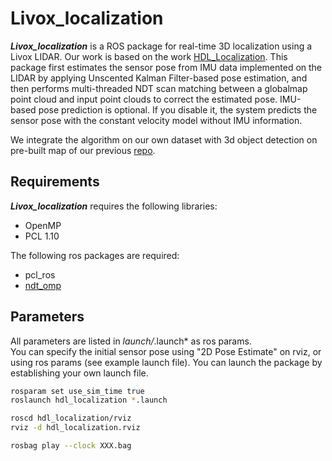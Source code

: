 # Livox_localization

***Livox_localization*** is a ROS package for real-time 3D localization using a Livox LIDAR. Our work is based on the work [HDL_Localization](https://github.com/koide3/hdl_localization). This package first estimates the sensor pose from IMU data implemented on the LIDAR by applying Unscented Kalman Filter-based pose estimation, and then performs multi-threaded NDT scan matching between a globalmap point cloud and input point clouds to correct the estimated pose. IMU-based pose prediction is optional. If you disable it, the system predicts the sensor pose with the constant velocity model without IMU information.

We integrate the algorithm on our own dataset with 3d object detection on pre-built map of our previous [repo](https://github.com/yiyihan/Map_Render). 
<!--
We work on 3D Object Detection and Livox_localization for visualizing detected objects on pointcloud maps. Our sensors include

Real-world testing:
![](pic/demo1.gif)
![](pic/demo2.gif)

Our Sensor Platform:
![](pic/Image.jpeg)
-->
## Requirements
***Livox_localization*** requires the following libraries:
- OpenMP
- PCL 1.10

The following ros packages are required:
- pcl_ros
- <a href="https://github.com/koide3/ndt_omp">ndt_omp</a>

## Parameters
All parameters are listed in *launch/*.launch* as ros params.<br>
You can specify the initial sensor pose using "2D Pose Estimate" on rviz, or using ros params (see example launch file).
You can launch the package by establishing your own launch file.


```bash
rosparam set use_sim_time true
roslaunch hdl_localization *.launch
```

```bash
roscd hdl_localization/rviz
rviz -d hdl_localization.rviz
```

```bash
rosbag play --clock XXX.bag
```


